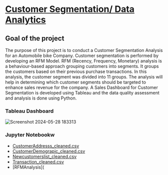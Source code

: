 # [Customer Segmentation/ Data Analytics](https://rushikeshpatil23.github.io/Customer-Segmentation-Data-analytics/)

## Goal of the project

The purpose of this project is to conduct a Customer Segmentation Analysis for an Automobile bike Company. Customer segmentation is performed by developing an RFM Model. RFM (Recency, Frequency, Monetary) analysis is a behaviour-based approach grouping customers into segments. It groups the customers based on their previous purchase transactions. In this analysis, the customer segment was divided into 11 groups. The analysis will help in determining which customer segments should be targeted to enhance sales revenue for the company. A Sales Dashboard for Customer Segmentation is developed using Tableau and the data quality assessment and analysis is done using Python.

### Tableau Dashboard
![Screenshot 2024-05-28 183313](https://github.com/RushikeshPatil23/Customer-Segmentation-Data-analytics/assets/169757781/30da9d7b-0084-46ce-bfe6-860b8833839c)

### Jupyter Notebookw
 - [CustomerAddresss_cleaned.csv](https://github.com/RushikeshPatil23/Customer-Segmentation-Data-analytics/blob/main/CustomerAddress_Cleaned.csv)
 - [CustomerDemograpic_cleaned.csv](https://github.com/RushikeshPatil23/Customer-Segmentation-Data-analytics/blob/main/CustomerDemographic_Cleaned.csv)
 - [Newcustomerslist_cleaned.csv](https://github.com/RushikeshPatil23/Customer-Segmentation-Data-analytics/blob/main/NewCustomerList_Cleaned.csv)
 - [Transaction_cleaned.csv](https://github.com/RushikeshPatil23/Customer-Segmentation-Data-analytics/blob/main/Transactions_Cleaned.csv)
 - [RFMAnalysis](
